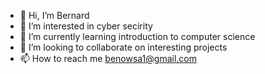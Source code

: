 - 👋 Hi, I’m Bernard
- 👀 I’m interested in cyber secirity
- 🌱 I’m currently learning introduction to computer science
- 💞️ I’m looking to collaborate on interesting projects
- 📫 How to reach me benowsa1@gmail.com

<!---
bernardowusu/bernardowusu is a ✨ special ✨ repository because its `README.md` (this file) appears on your GitHub profile.
You can click the Preview link to take a look at your changes.
--->
